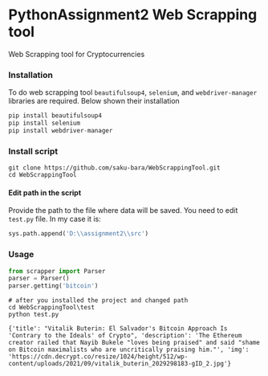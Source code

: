 # PythonAssignment2 Web Scrapping tool
 Web Scrapping tool for Cryptocurrencies 

### Installation 

To do web scrapping tool ```beautifulsoup4```, ```selenium```, and ```webdriver-manager``` libraries are required. Below shown their installation

```python
pip install beautifulsoup4
pip install selenium
pip install webdriver-manager
```

### Install script

```
git clone https://github.com/saku-bara/WebScrappingTool.git
cd WebScrappingTool
```

#### Edit path in the script

Provide the path to the file where data will be saved. You need to edit `test.py` file. In my case it is:

```python
sys.path.append('D:\\assignment2\\src')
```

### Usage

```python
from scrapper import Parser
parser = Parser()
parser.getting('bitcoin')
```

```bush
# after you installed the project and changed path
cd WebScrappingTool\test
python test.py
```

```
{'title': "Vitalik Buterin: El Salvador's Bitcoin Approach Is 'Contrary to the Ideals' of Crypto", 'description': 'The Ethereum creator railed that Nayib Bukele "loves being praised" and said "shame on Bitcoin maximalists who are uncritically praising him."', 'img': 'https://cdn.decrypt.co/resize/1024/height/512/wp-content/uploads/2021/09/vitalik_buterin_2029298183-gID_2.jpg'}
```
